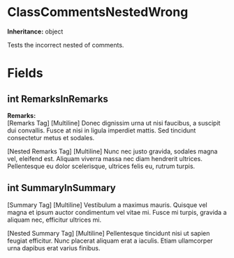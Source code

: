 # ClassCommentsNestedWrong

**Inheritance:** object  
  
Tests the incorrect nested of comments.

# Fields

## int RemarksInRemarks

**Remarks:**  
[Remarks Tag] [Multiline] Donec dignissim urna ut 
            nisi faucibus, a suscipit dui convallis. Fusce at 
            nisi in ligula imperdiet mattis. Sed tincidunt 
            consectetur metus et sodales.

[Nested Remarks Tag] [Multiline] Nunc nec justo gravida, 
              sodales magna vel, eleifend est. Aliquam viverra massa 
              nec diam hendrerit ultrices. Pellentesque eu dolor 
              scelerisque, ultrices felis eu, rutrum turpis.

## int SummaryInSummary

[Summary Tag] [Multiline] Vestibulum a maximus mauris. 
            Quisque vel magna et ipsum auctor condimentum vel vitae 
            mi. Fusce mi turpis, gravida a aliquam nec, efficitur 
            ultrices mi.

[Nested Summary Tag] [Multiline] Pellentesque tincidunt nisi ut 
              sapien feugiat efficitur. Nunc placerat aliquam erat a iaculis. 
              Etiam ullamcorper urna dapibus erat varius finibus.

